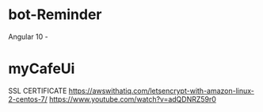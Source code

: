 # bot-Reminder

Angular 10 - 
# myCafeUi

SSL CERTIFICATE
https://awswithatiq.com/letsencrypt-with-amazon-linux-2-centos-7/
https://www.youtube.com/watch?v=adQDNRZ59r0